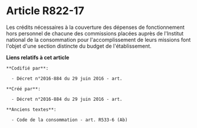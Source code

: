 # Article R822-17

Les crédits nécessaires à la couverture des dépenses de fonctionnement hors personnel de chacune des commissions placées
auprès de l'Institut national de la consommation pour l'accomplissement de leurs missions font l'objet d'une section
distincte du budget de l'établissement.

**Liens relatifs à cet article**

	**Codifié par**:

	  - Décret n°2016-884 du 29 juin 2016 - art.

	**Créé par**:

	  - Décret n°2016-884 du 29 juin 2016 - art.

	**Anciens textes**:

	  - Code de la consommation - art. R533-6 (Ab)
